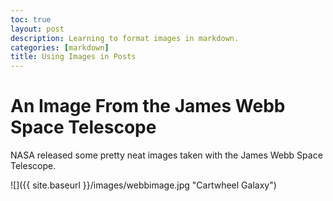 ```yaml
---
toc: true
layout: post
description: Learning to format images in markdown.
categories: [markdown]
title: Using Images in Posts
---
```


# An Image From the James Webb Space Telescope

NASA released some pretty neat images taken with the James Webb Space Telescope.

![]({{ site.baseurl }}/images/webbimage.jpg "Cartwheel Galaxy")
